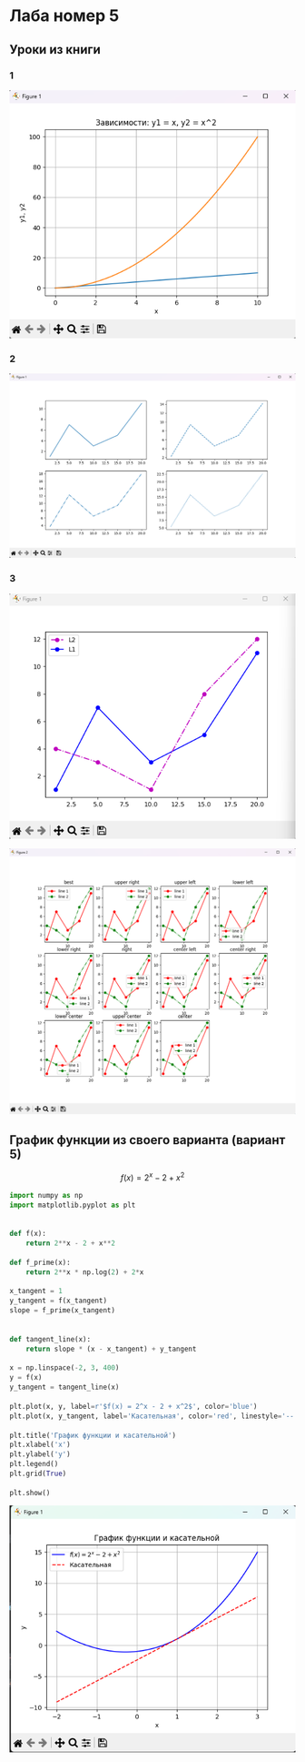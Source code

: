 # Лаба номер 5
## Уроки из книги
### 1

![-](screen/1.png)

### 2

![-](screen/2.png)

### 3

![-](screen/3.png)

![-](screen/4.png)

## График функции из своего варианта (вариант 5)
$$
f(x) = 2^x - 2 + x^2
$$
```python
import numpy as np
import matplotlib.pyplot as plt


def f(x):
    return 2**x - 2 + x**2

def f_prime(x):
    return 2**x * np.log(2) + 2*x

x_tangent = 1
y_tangent = f(x_tangent)
slope = f_prime(x_tangent)


def tangent_line(x):
    return slope * (x - x_tangent) + y_tangent

x = np.linspace(-2, 3, 400)
y = f(x)
y_tangent = tangent_line(x)

plt.plot(x, y, label=r'$f(x) = 2^x - 2 + x^2$', color='blue')
plt.plot(x, y_tangent, label='Касательная', color='red', linestyle='--')

plt.title('График функции и касательной')
plt.xlabel('x')
plt.ylabel('y')
plt.legend()
plt.grid(True)

plt.show()
```

![-](screen/5.png)
